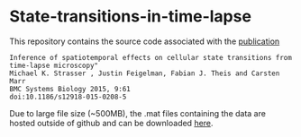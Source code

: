 # State-transitions-in-time-lapse

This repository contains the source code associated with the [publication](http://www.biomedcentral.com/1752-0509/9/61)
```
Inference of spatiotemporal effects on cellular state transitions from time-lapse microscopy" 
Michael K. Strasser , Justin Feigelman, Fabian J. Theis and Carsten Marr
BMC Systems Biology 2015, 9:61 
doi:10.1186/s12918-015-0208-5
```

Due to large file size (~500MB), the .mat files containing the data are hosted outside of github and can be downloaded [here](https://drive.google.com/file/d/0B_1VCeDlXJH8TTNIM2tJQzVmOUE/view?usp=sharing).

  


  
